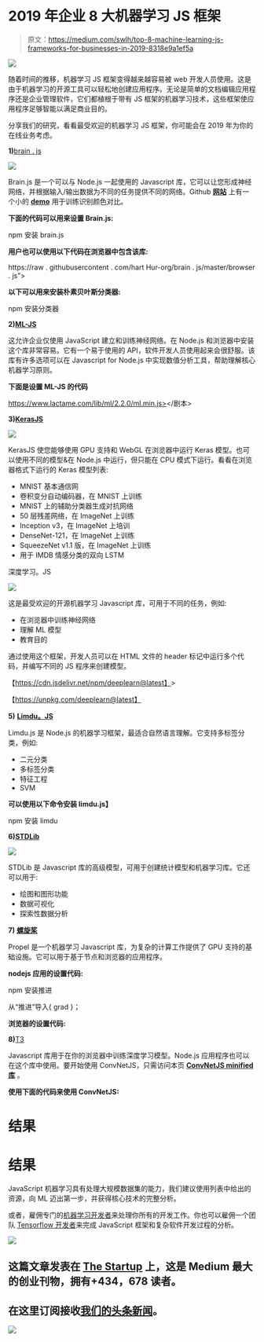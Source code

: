 # 2019 年企业 8 大机器学习 JS 框架

> 原文：<https://medium.com/swlh/top-8-machine-learning-js-frameworks-for-businesses-in-2019-8318e9a1ef5a>

![](img/dabbef6369d06abf9e2845a6ede4fea0.png)

随着时间的推移，机器学习 JS 框架变得越来越容易被 web 开发人员使用。这是由于机器学习的开源工具可以轻松地创建应用程序。无论是简单的文档编辑应用程序还是企业管理软件，它们都植根于带有 JS 框架的机器学习技术，这些框架使应用程序足够智能以满足商业目的。

分享我们的研究，看看最受欢迎的机器学习 JS 框架，你可能会在 2019 年为你的在线业务考虑。

**1)**[brain . js](https://github.com/BrainJS/brain.js)

![](img/61583bac8c47a1136fdbbf58f7258820.png)

Brain.js 是一个可以与 Node.js 一起使用的 Javascript 库，它可以让您形成神经网络，并根据输入/输出数据为不同的任务提供不同的网络。Github [**网站**](https://gist.github.com/daffl/821447b669fda02650ef3b0c325586de) 上有一个小的 [**demo**](https://harthur.github.io/brain/) 用于训练识别颜色对比。

**下面的代码可以用来设置 Brain.js:**

npm 安装 brain.js

**用户也可以使用以下代码在浏览器中包含该库:**

<scriptsrc class="ae jp" href="https://raw.githubusercontent.com/harthur-org/brain.js/master/browser.js" rel="noopener ugc nofollow" target="_blank">https://raw . githubusercontent . com/hart Hur-org/brain . js/master/browser . js"></script></scriptsrc>

**以下可以用来安装朴素贝叶斯分类器:**

npm 安装分类器

**2)**[**ML-JS**](https://github.com/mljs/)

这允许企业仅使用 JavaScript 建立和训练神经网络。在 Node.js 和浏览器中安装这个库非常容易。它有一个易于使用的 API，软件开发人员使用起来会很舒服。该库有许多选项可以在 Javascript for Node.js 中实现数值分析工具，帮助理解核心机器学习原则。

**下面是设置 ML-JS 的代码**

<scriptsrc class="ae jp" href="https://www.lactame.com/lib/ml/2.2.0/ml.min.js" rel="noopener ugc nofollow" target="_blank">https://www.lactame.com/lib/ml/2.2.0/ml.min.js></剧本></scriptsrc>

**3)**[**KerasJS**](https://transcranial.github.io/keras-js/#/)

![](img/528813aeeeee3b80d5f6886bc3578670.png)

KerasJS 使您能够使用 GPU 支持和 WebGL 在浏览器中运行 Keras 模型。也可以使用不同的模型&在 Node.js 中运行，但只能在 CPU 模式下运行。看看在浏览器格式下运行的 Keras 模型列表:

*   MNIST 基本通信网
*   卷积变分自动编码器，在 MNIST 上训练
*   MNIST 上的辅助分类器生成对抗网络
*   50 层残差网络，在 ImageNet 上训练
*   Inception v3，在 ImageNet 上培训
*   DenseNet-121，在 ImageNet 上训练
*   SqueezeNet v1.1 版，在 ImageNet 上训练
*   用于 IMDB 情感分类的双向 LSTM

深度学习。JS

![](img/fb7e89cdaadad21f2d006d9e6fdf6269.png)

这是最受欢迎的开源机器学习 Javascript 库，可用于不同的任务，例如:

*   在浏览器中训练神经网络
*   理解 ML 模型
*   教育目的

通过使用这个框架，开发人员可以在 HTML 文件的 header 标记中运行多个代码，并编写不同的 JS 程序来创建模型。

【https://cdn.jsdelivr.net/npm/deeplearn@latest】<scriptsrc class="ae jp" href="https://cdn.jsdelivr.net/npm/deeplearn@latest" rel="noopener ugc nofollow" target="_blank">></scriptsrc>

【https://unpkg.com/deeplearn@latest】

**5)** [**Limdu。JS**](https://github.com/erelsgl/limdu)

Limdu.js 是 Node.js 的机器学习框架，最适合自然语言理解。它支持多标签分类，例如:

*   二元分类
*   多标签分类
*   特征工程
*   SVM

**可以使用以下命令安装 limdu.js】**

npm 安装 limdu

**6)**[**STDLib**](https://stdlib.io/)

![](img/ab86c525c3b96b22e93522ef22f452d7.png)

STDLib 是 Javascript 库的高级模型，可用于创建统计模型和机器学习库。它还可以用于:

*   绘图和图形功能
*   数据可视化
*   探索性数据分析

**7)** [**螺旋桨**](https://popper.js.org/)

Propel 是一个机器学习 Javascript 库，为复杂的计算工作提供了 GPU 支持的基础设施。它可以用于基于节点和浏览器的应用程序。

**nodejs 应用的设置代码:**

npm 安装推进

从“推进”导入{ grad }；

**浏览器的设置代码:**

**8)**[T3](https://cs.stanford.edu/people/karpathy/convnetjs/)

Javascript 库用于在你的浏览器中训练深度学习模型。Node.js 应用程序也可以在这个库中使用。要开始使用 ConvNetJS，只需访问本页 [**ConvNetJS minified 库**](http://cs.stanford.edu/people/karpathy/convnetjs/build/convnet-min.js) 。

**使用下面的代码来使用 ConvNetJS:**

# 结果

# 结果

JavaScript 机器学习具有处理大规模数据集的能力，我们建议使用列表中给出的资源，向 ML 迈出第一步，并获得核心技术的完整分析。

或者，雇佣专门的[机器学习开发者](https://www.valuecoders.com/hire-developers/hire-machine-learning-experts)来处理你所有的开发工作。你也可以雇佣一个团队 [Tensorflow 开发者](https://www.valuecoders.com/hire-developers/hire-tensorflow-developers)来完成 JavaScript 框架和复杂软件开发过程的分析。

[![](img/308a8d84fb9b2fab43d66c117fcc4bb4.png)](https://medium.com/swlh)

## 这篇文章发表在 [The Startup](https://medium.com/swlh) 上，这是 Medium 最大的创业刊物，拥有+434，678 读者。

## 在这里订阅接收[我们的头条新闻](https://growthsupply.com/the-startup-newsletter/)。

[![](img/b0164736ea17a63403e660de5dedf91a.png)](https://medium.com/swlh)